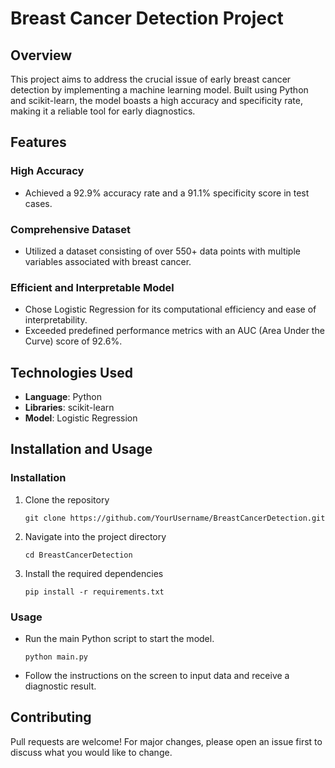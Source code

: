 # Breast Cancer Detection Project

## Overview

This project aims to address the crucial issue of early breast cancer detection by implementing a machine learning model. Built using Python and scikit-learn, the model boasts a high accuracy and specificity rate, making it a reliable tool for early diagnostics.


## Features

### High Accuracy
- Achieved a 92.9% accuracy rate and a 91.1% specificity score in test cases.

### Comprehensive Dataset
- Utilized a dataset consisting of over 550+ data points with multiple variables associated with breast cancer.

### Efficient and Interpretable Model
- Chose Logistic Regression for its computational efficiency and ease of interpretability.
- Exceeded predefined performance metrics with an AUC (Area Under the Curve) score of 92.6%.

## Technologies Used

- **Language**: Python
- **Libraries**: scikit-learn
- **Model**: Logistic Regression

## Installation and Usage

### Installation
1. Clone the repository
    ```
    git clone https://github.com/YourUsername/BreastCancerDetection.git
    ```
2. Navigate into the project directory
    ```
    cd BreastCancerDetection
    ```
3. Install the required dependencies
    ```
    pip install -r requirements.txt
    ```

### Usage
- Run the main Python script to start the model.
    ```
    python main.py
    ```
- Follow the instructions on the screen to input data and receive a diagnostic result.

## Contributing

Pull requests are welcome! For major changes, please open an issue first to discuss what you would like to change.

